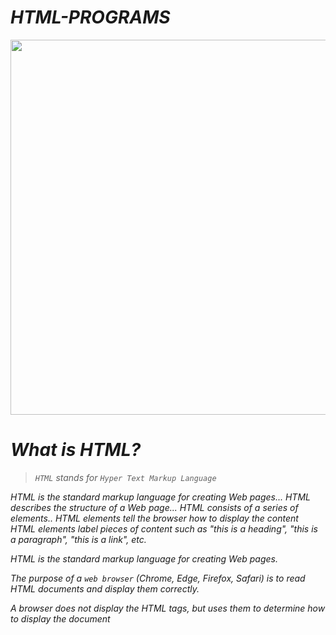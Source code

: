 # *HTML-PROGRAMS*


<div id="header" align="center">
  <img src="https://www.nobledesktop.com/image/classExamples/html-intro/html-intro.gif" width="1000"  height="600"/>
</div>






# *What is HTML?*
> *```HTML``` stands for ```Hyper Text Markup Language```*

*HTML is the standard markup language for creating Web pages...
HTML describes the structure of a Web page...
HTML consists of a series of elements..
HTML elements tell the browser how to display the content
HTML elements label pieces of content such as "this is a heading", "this is a paragraph", "this is a link", etc.*

*HTML is the standard markup language for creating Web pages.*

*The purpose of a ```web browser``` (Chrome, Edge, Firefox, Safari) is to read HTML documents and display them correctly.*

*A browser does not display the HTML tags, but uses them to determine how to display the document*
